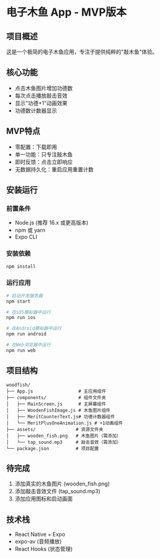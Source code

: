 # 电子木鱼 App - MVP版本

## 项目概述
这是一个极简的电子木鱼应用，专注于提供纯粹的"敲木鱼"体验。

## 核心功能
- 点击木鱼图片增加功德数
- 每次点击播放敲击音效
- 显示"功德+1"动画效果
- 功德数计数器显示

## MVP特点
- 零配置：下载即用
- 单一功能：只专注敲木鱼
- 即时反馈：点击立即响应
- 无数据持久化：重启应用重置计数

## 安装运行

### 前置条件
- Node.js (推荐 16.x 或更高版本)
- npm 或 yarn
- Expo CLI

### 安装依赖
```bash
npm install
```

### 运行应用
```bash
# 启动开发服务器
npm start

# 在iOS模拟器中运行
npm run ios

# 在Android模拟器中运行
npm run android

# 在Web浏览器中运行
npm run web
```

## 项目结构
```
woodfish/
├── App.js                 # 主应用组件
├── components/            # 组件文件夹
│   ├── MainScreen.js      # 主屏幕组件
│   ├── WoodenFishImage.js # 木鱼图片组件
│   ├── MeritCounterText.js# 功德计数器组件
│   └── MeritPlusOneAnimation.js # +1动画组件
├── assets/               # 资源文件夹
│   ├── wooden_fish.png   # 木鱼图片（需添加）
│   └── tap_sound.mp3     # 敲击音效（需添加）
└── package.json          # 项目配置
```

## 待完成
1. 添加真实的木鱼图片 (wooden_fish.png)
2. 添加敲击音效文件 (tap_sound.mp3)
3. 添加应用图标和启动画面

## 技术栈
- React Native + Expo
- expo-av (音频播放)
- React Hooks (状态管理)